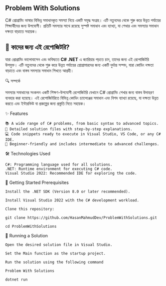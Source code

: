 ## **Problem With Solutions**

C# প্রোগ্রামিং ভাষার বিভিন্ন সমাধানকৃত সমস্যা নিয়ে একটি সমৃদ্ধ সংগ্রহ। এটি নতুনদের থেকে শুরু করে উন্নত পর্যায়ের শিক্ষার্থীদের জন্য উপযোগী। প্রতিটি সমস্যার সাথে রয়েছে সুস্পষ্ট সমাধান এবং ব্যাখ্যা, যা শেখার এবং সমস্যার সমাধান দক্ষতা বাড়াতে সহায়ক।

## 🎯 কাদের জন্য এই রেপোজিটরি?  

যারা প্রোগ্রামিং ভালোবাসেন এবং ভবিষ্যতে **C# .NET** এ ক্যারিয়ার গড়তে চান, তাদের জন্য এই রেপোজিটরি উপযুক্ত। এটি নতুনদের থেকে শুরু করে উন্নত পর্যায়ের প্রোগ্রামারদের জন্য একটি দুর্দান্ত সম্পদ, যারা কোডিং দক্ষতা বাড়াতে এবং বাস্তব সমস্যার সমাধান শিখতে আগ্রহী।

🔍 সম্পর্কে

সমস্যার সমাধানের সংকলন একটি শিক্ষণ-উপযোগী রেপোজিটরি যেখানে C# প্রোগ্রামিং শেখার জন্য বাস্তব উদাহরণ ব্যবহার করা হয়েছে। এই রেপোজিটরিতে বিভিন্ন কোডিং চ্যালেঞ্জের সমাধান এবং বিশদ ব্যাখ্যা রয়েছে, যা দক্ষতা উন্নত করতে এবং ইন্টারভিউ বা প্রকল্পের জন্য প্রস্তুতি নিতে সহায়ক।

✨ Features

    📚 A wide range of C# problems, from basic syntax to advanced topics.
    📝 Detailed solution files with step-by-step explanations.
    💻 Code snippets ready to execute in Visual Studio, VS Code, or any C# IDE.
    🚀 Beginner-friendly and includes intermediate to advanced challenges.

🛠️ Technologies Used

    C#: Programming language used for all solutions.
    .NET: Runtime environment for executing C# code.
    Visual Studio 2022: Recommended IDE for exploring the code.

🚀 Getting Started
Prerequisites

    Install the .NET SDK (Version 8.0 or later recommended).

    Install Visual Studio 2022 with the C# development workload.

    Clone this repository:

    git clone https://github.com/HasanMahmudDev/ProblemWithSolutions.git
    
    cd ProblemWithSolutions

🏃 Running a Solution

    Open the desired solution file in Visual Studio.
    
    Set the Main function as the startup project.

    Run the solution using the following command
    
    Problem With Solutions
    
    dotnet run
